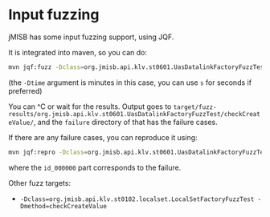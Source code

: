 Input fuzzing
=============

jMISB has some input fuzzing support, using JQF.

It is integrated into maven, so you can do:

``` sh
mvn jqf:fuzz -Dclass=org.jmisb.api.klv.st0601.UasDatalinkFactoryFuzzTest -Dmethod=checkCreateValue -Dtime=25m
```

(the `-Dtime` argument is minutes in this case, you can use `s` for seconds if preferred)

You can ^C or wait for the results.
Output goes to `target/fuzz-results/org.jmisb.api.klv.st0601.UasDatalinkFactoryFuzzTest/checkCreateValue/`, and
the `failure` directory of that has the failure cases.

If there are any failure cases, you can reproduce it using:

``` sh
mvn jqf:repro -Dclass=org.jmisb.api.klv.st0601.UasDatalinkFactoryFuzzTest -Dmethod=checkCreateValue -Dinput=target/fuzz-results/org.jmisb.api.klv.st0601.UasDatalinkFactoryFuzzTest/checkCreateValue/failures/id_000000 -DprintArgs
```

where the `id_000000` part corresponds to the failure.

Other fuzz targets:

- `-Dclass=org.jmisb.api.klv.st0102.localset.LocalSetFactoryFuzzTest -Dmethod=checkCreateValue`
